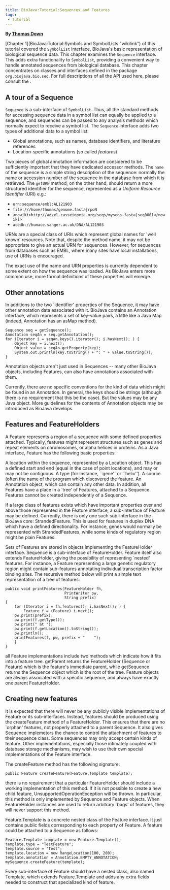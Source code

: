 ```yaml
---
title: BioJava:Tutorial:Sequences and Features
tags:
 - Tutorial
---
```


**By [Thomas Down](mailto:td2@sanger.ac.uk)**

[Chapter 1](BioJava:Tutorial:Symbols and SymbolLists "wikilink") of this
tutorial covered the `SymbolList` interface, BioJava's basic
representation of biological sequence data. This chapter examines the
`Sequence` interface. This adds extra functionality to `SymbolList`,
providing a convenient way to handle annotated sequences from biological
database. This chapter concentrates on classes and interfaces defined in
the package `org.biojava.bio.seq`. For full descriptions of all the API
used here, please consult the .

A tour of a Sequence
--------------------

`Sequence` is a sub-interface of `SymbolList`. Thus, all the standard
methods for accessing sequence data in a symbol list can equally be
applied to a sequence, and sequences can be passed to any analysis
methods which normally expect to receive a symbol list. The `Sequence`
interface adds two types of additional data to a symbol list:

-   Global annotations, such as names, database identifiers, and
    literature references
-   Location-specific annotations (so called *features*)

Two pieces of global annotation information are considered to be
sufficiently important that they have dedicated accessor methods. The
`name` of the sequence is a simple string description of the sequence:
normally the name or accession number of the sequence in the database
from which it is retrieved. The `getURN` method, on the other hand,
should return a more structured identifier for the sequence, represented
as a *Uniform Resource Identifier* (URI) e.g.:

-   `urn:sequence/embl:AL121903`
-   `file:///home/thomas/genome.fasta|rpoN`
-   `<nowiki>http://adzel.casseiopeia.org/seqs/myseqs.fasta|seq0001</nowiki>`
-   `acedb://humace.sanger.ac.uk/DNA/AL121903`

URNs are a special class of URIs which represent global names for 'well
known' resources. Note that, despite the method name, it may not be
appropriate to give an actual URN for sequences. However, for sequences
from databases such as EMBL, where many sites have local installations,
use of URNs is encouraged.

The exact use of the name and URN properties is currently dependent to
some extent on how the sequence was loaded. As BioJava enters more
common use, more formal definitions of these properties will emerge.

Other annotations
-----------------

In additions to the two \`identifier' properties of the Sequence, it may
have other annotation data associated with it. BioJava contains an
Annotation interface, which represents a set of key-value pairs, a
little like a Java Map (indeed, Annotation has an asMap method).

    Sequence seq = getSequence();
    Annotation seqAn = seq.getAnnotation();
    for (Iterator i = seqAn.keys().iterator(); i.hasNext(); ) {
        Object key = i.next();
        Object value = seqAn.getProperty(key);
        System.out.println(key.toString() + ": " + value.toString());
    }

Annotation objects aren't just used in Sequences -- many other BioJava
objects, including Features, can also have annotations associated with
them.

Currently, there are no specific conventions for the kind of data which
might be found in an Annotation. In general, the keys should be strings
(although there is no requirement that this be the case). But the values
may be any Java object. More guidelines for the contents of Annotation
objects may be introduced as BioJava develops.

Features and FeatureHolders
---------------------------

A Feature represents a region of a sequence with some defined properties
attached. Typically, features might represent structures such as genes
and repeat elements on chromosomes, or alpha helices in proteins. As a
Java interface, Feature has the following basic properties:

A location within the sequence, represented by a Location object. This
has a defined start and end (equal in the case of point locations), and
may or may not be contiguous. A type (for instance, \`\`gene'' or
\`\`helix''). A source (often the name of the program which discovered
the feature. An Annotation object, which can contain any other data. In
addition, all Features have a place in a \`tree' of Features, attached
to a Sequence. Features cannot be created independently of a Sequence.

If a large class of features exists which have important properties over
and above those represented in the Feature interface, a sub-interface of
Feature may be defined. Currently, there is only one such sub-interface
in the BioJava core: StrandedFeature. This is used for features in
duplex DNA which have a defined directionality. For instance, genes
would normally be represented with StrandedFeatures, while some kinds of
regulatory region might be plain Features.

Sets of Features are stored in objects implementing the FeatureHolder
interface. Sequence is a sub-interface of FeatureHolder. Feature itself
also extends FeatureHolder, giving the possibility of representing
\`nested' features. For instance, a Feature representing a large genetic
regulatory region might contain sub-features annotating individual
transcription factor binding sites. The recursive method below will
print a simple text representation of a tree of features:

    public void printFeatures(FeatureHolder fh, 
                              PrintWriter pw,
                              String prefix)
    {
        for (Iterator i = fh.features(); i.hasNext(); ) {
            Feature f = (Feature) i.next();
        pw.print(prefix);
        pw.print(f.getType());
        pw.print(" at ");
        pw.print(f.getLocation().toString());
        pw.println();
        printFeatures(f, pw, prefix + "    ");
        }
    }

all Feature implementations include two methods which indicate how it
fits into a feature tree. getParent returns the FeatureHolder (Sequence
or Feature) which is the feature's immediate parent, while getSequence
returns the Sequence object which is the root of the tree. Feature
objects are always associated with a specific sequence, and always have
exactly one parent FeatureHolder.

Creating new features
---------------------

It is expected that there will never be any publicly visible
implementations of Feature or its sub-interfaces. Instead, features
should be produced using the createFeature method of a FeatureHolder.
This ensures that there are no \`orphan' features, not properly attached
to a parent Sequence. It also gives Sequence implemetors the chance to
control the attachment of features to their sequence class. Some
sequences may only accept certain kinds of feature. Other
implementations, especially those intimately coupled with database
storage mechanisms, may wish to use their own special implementations of
the Feature interface.

The createFeature method has the following signature:

    public Feature createFeature(Feature.Template template);

there is no requirement that a particular FeatureHolder should include a
working implementation of this method. If it is not possible to create a
new child feature, UnsupportedOperationException will be thrown. In
particular, this method is only implemented by Sequence and Feature
objects. When FeatureHolder instances are used to return arbitrary
\`bags' of features, they will never support this method.

Feature.Template is a concrete nested class of the Feature interface. It
just contains public fields corresponding to each property of Feature. A
feature could be attached to a Sequence as follows:

    Feature.Template template = new Feature.Template();
    template.type = "TestFeature";
    template.source = "Test";
    template.location = new RangeLocation(100, 200);
    template.annotation = Annotation.EMPTY_ANNOTATION;
    mySequence.createFeature(template);

Every sub-interface of Feature should have a nested class, also named
Template, which extends Feature.Template and adds any extra fields
needed to construct that specialized kind of feature.
